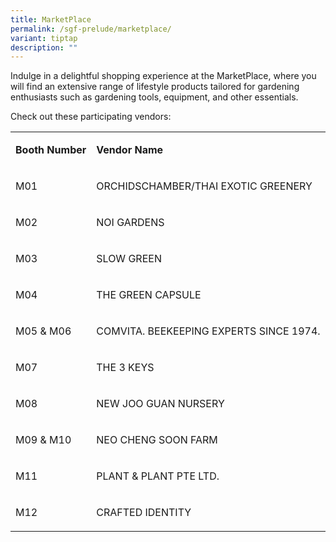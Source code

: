 ```yaml
---
title: MarketPlace
permalink: /sgf-prelude/marketplace/
variant: tiptap
description: ""
---
```

<p>Indulge in a delightful shopping experience at the MarketPlace, where
you will find an extensive range of lifestyle products tailored for gardening
enthusiasts such as gardening tools, equipment, and other essentials.</p>
<p></p>
<p>Check out these participating vendors:</p>
<table>
<tbody>
<tr>
<td rowspan="1" colspan="1">
<p><strong>Booth Number</strong>
</p>
</td>
<td rowspan="1" colspan="1">
<p><strong>Vendor Name</strong>
</p>
</td>
</tr>
<tr>
<td rowspan="1" colspan="1">
<p>M01</p>
</td>
<td rowspan="1" colspan="1">
<p>ORCHIDSCHAMBER/THAI EXOTIC GREENERY</p>
</td>
</tr>
<tr>
<td rowspan="1" colspan="1">
<p>M02</p>
</td>
<td rowspan="1" colspan="1">
<p>NOI GARDENS</p>
</td>
</tr>
<tr>
<td rowspan="1" colspan="1">
<p>M03</p>
</td>
<td rowspan="1" colspan="1">
<p>SLOW GREEN</p>
</td>
</tr>
<tr>
<td rowspan="1" colspan="1">
<p>M04</p>
</td>
<td rowspan="1" colspan="1">
<p>THE GREEN CAPSULE</p>
</td>
</tr>
<tr>
<td rowspan="1" colspan="1">
<p>M05 &amp; M06</p>
</td>
<td rowspan="1" colspan="1">
<p>COMVITA. BEEKEEPING EXPERTS SINCE 1974.</p>
</td>
</tr>
<tr>
<td rowspan="1" colspan="1">
<p>M07</p>
</td>
<td rowspan="1" colspan="1">
<p>THE 3 KEYS</p>
</td>
</tr>
<tr>
<td rowspan="1" colspan="1">
<p>M08</p>
</td>
<td rowspan="1" colspan="1">
<p>NEW JOO GUAN NURSERY</p>
</td>
</tr>
<tr>
<td rowspan="1" colspan="1">
<p>M09 &amp; M10</p>
</td>
<td rowspan="1" colspan="1">
<p>NEO CHENG SOON FARM</p>
</td>
</tr>
<tr>
<td rowspan="1" colspan="1">
<p>M11</p>
</td>
<td rowspan="1" colspan="1">
<p>PLANT &amp; PLANT PTE LTD.</p>
</td>
</tr>
<tr>
<td rowspan="1" colspan="1">
<p>M12</p>
</td>
<td rowspan="1" colspan="1">
<p>CRAFTED IDENTITY</p>
</td>
</tr>
</tbody>
</table>
<p></p>